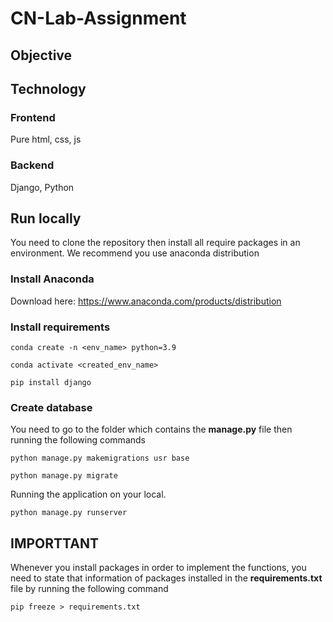 # CN-Lab-Assignment

## Objective

## Technology

### Frontend
Pure html, css, js

### Backend
Django, Python

## Run locally
You need to clone the repository then install all require packages in an environment. We recommend you use anaconda distribution
### Install Anaconda

Download here: https://www.anaconda.com/products/distribution

### Install requirements
```{bash}
conda create -n <env_name> python=3.9
```
```
conda activate <created_env_name>
```

```
pip install django
```
### Create database
You need to go to the folder which contains the **manage.py** file then running the following commands

```
python manage.py makemigrations usr base
```

```
python manage.py migrate
```
Running the application on your local.
```
python manage.py runserver
```

## **IMPORTTANT** 
Whenever you install packages in order to implement the functions, you need to state that information of packages installed in the **requirements.txt** file by running the following command 

```
pip freeze > requirements.txt
```